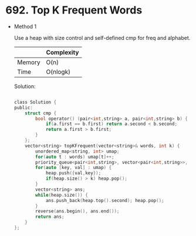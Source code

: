 # 692. Top K Frequent Words 
- Method 1

    Use a heap with size control and self-defined cmp for freq and alphabet.

    | |   Complexity  |
    | ----------- | ----------- | 
    |  Memory     | O(n) | 
    |      Time       |  O(nlogk) | 


    Solution:

    ``` h

    class Solution {
    public:
        struct cmp {
            bool operator() (pair<int,string> a, pair<int,string> b) {
                if(a.first == b.first) return a.second < b.second;
                return a.first > b.first;
            }
        };
        vector<string> topKFrequent(vector<string>& words, int k) {
            unordered_map<string, int> umap;
            for(auto t : words) umap[t]++;
            priority_queue<pair<int,string>, vector<pair<int,string>>, cmp> heap;
            for(auto [key, val] : umap) {
                heap.push({val,key});
                if(heap.size() > k) heap.pop();
            }
            vector<string> ans;
            while(heap.size()) {
                ans.push_back(heap.top().second); heap.pop();
            }
            reverse(ans.begin(), ans.end());
            return ans;
        }
    };

    ```

<!-- - Method 2

    This is another method.

    | |   Complexity  |
    | ----------- | ----------- | 
    |  Memory     | O(n) | 
    |      Time       |  O(n) | 


    Solution:

    ``` h



    ```

- Additional Knowledge:
       
    Here are some additional knowledge.



<br> -->
